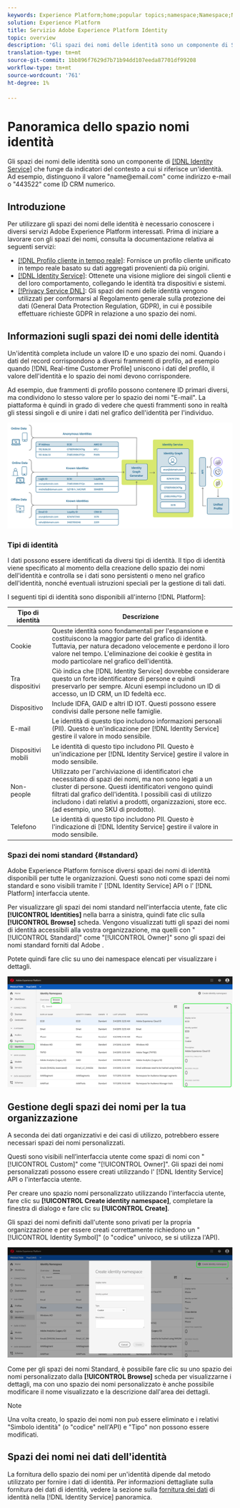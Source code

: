 ```yaml
---
keywords: Experience Platform;home;popular topics;namespace;Namespace;Namespaces;namespaces;identity namespace;Identity namespace;identity;Identity;Identity service;identity service
solution: Experience Platform
title: Servizio Adobe Experience Platform Identity
topic: overview
description: 'Gli spazi dei nomi delle identità sono un componente di Servizio identità che funge da indicatori del contesto a cui si riferisce un''identità. Ad esempio, distinguono un valore di "name<span>@email.com" come indirizzo e-mail o "443522" come ID CRM numerico. '
translation-type: tm+mt
source-git-commit: 1bb896f7629d7b71b94dd107eeda87701df99208
workflow-type: tm+mt
source-wordcount: '761'
ht-degree: 1%

---
```



# Panoramica dello spazio nomi identità

Gli spazi dei nomi delle identità sono un componente di [[!DNL Identity Service]](./home.md) che funge da indicatori del contesto a cui si riferisce un&#39;identità. Ad esempio, distinguono il valore &quot;name<span>@email.com&quot; come indirizzo e-mail o &quot;443522&quot; come ID CRM numerico.

## Introduzione

Per utilizzare gli spazi dei nomi delle identità è necessario conoscere i diversi servizi Adobe Experience Platform interessati. Prima di iniziare a lavorare con gli spazi dei nomi, consulta la documentazione relativa ai seguenti servizi:

- [[!DNL Profilo cliente in tempo reale]](../profile/home.md): Fornisce un profilo cliente unificato in tempo reale basato su dati aggregati provenienti da più origini.
- [[!DNL Identity Service]](./home.md): Ottenete una visione migliore dei singoli clienti e del loro comportamento, collegando le identità tra dispositivi e sistemi.
- [[!Privacy Service DNL]](../privacy-service/home.md): Gli spazi dei nomi delle identità vengono utilizzati per conformarsi al Regolamento generale sulla protezione dei dati (General Data Protection Regulation, GDPR), in cui è possibile effettuare richieste GDPR in relazione a uno spazio dei nomi.

## Informazioni sugli spazi dei nomi delle identità

Un&#39;identità completa include un valore ID e uno spazio dei nomi. Quando i dati del record corrispondono a diversi frammenti di profilo, ad esempio quando [!DNL Real-time Customer Profile] uniscono i dati del profilo, il valore dell&#39;identità e lo spazio dei nomi devono corrispondere.

Ad esempio, due frammenti di profilo possono contenere ID primari diversi, ma condividono lo stesso valore per lo spazio dei nomi &quot;E-mail&quot;. La piattaforma è quindi in grado di vedere che questi frammenti sono in realtà gli stessi singoli e di unire i dati nel grafico dell&#39;identità per l&#39;individuo.

![](images/identity-service-stitching.png)

### Tipi di identità

I dati possono essere identificati da diversi tipi di identità. Il tipo di identità viene specificato al momento della creazione dello spazio dei nomi dell&#39;identità e controlla se i dati sono persistenti o meno nel grafico dell&#39;identità, nonché eventuali istruzioni speciali per la gestione di tali dati.

I seguenti tipi di identità sono disponibili all&#39;interno [!DNL Platform]:

| Tipo di identità | Descrizione |
| --- | --- |
| Cookie | Queste identità sono fondamentali per l&#39;espansione e costituiscono la maggior parte del grafico di identità. Tuttavia, per natura decadono velocemente e perdono il loro valore nel tempo. L&#39;eliminazione dei cookie è gestita in modo particolare nel grafico dell&#39;identità. |
| Tra dispositivi | Ciò indica che [!DNL Identity Service] dovrebbe considerare questo un forte identificatore di persone e quindi preservarlo per sempre. Alcuni esempi includono un ID di accesso, un ID CRM, un ID fedeltà ecc. |
| Dispositivo | Include IDFA, GAID e altri ID IOT. Questi possono essere condivisi dalle persone nelle famiglie. |
| E-mail | Le identità di questo tipo includono informazioni personali (PII). Questo è un&#39;indicazione per [!DNL Identity Service] gestire il valore in modo sensibile. |
| Dispositivi mobili | Le identità di questo tipo includono PII. Questo è un&#39;indicazione per [!DNL Identity Service] gestire il valore in modo sensibile. |
| Non-people | Utilizzato per l&#39;archiviazione di identificatori che necessitano di spazi dei nomi, ma non sono legati a un cluster di persone. Questi identificatori vengono quindi filtrati dal grafico dell&#39;identità. I possibili casi di utilizzo includono i dati relativi a prodotti, organizzazioni, store ecc. (ad esempio, uno SKU di prodotto). |
| Telefono | Le identità di questo tipo includono PII. Questo è l&#39;indicazione di [!DNL Identity Service] gestire il valore in modo sensibile. |

### Spazi dei nomi standard {#standard}

Adobe Experience Platform fornisce diversi spazi dei nomi di identità disponibili per tutte le organizzazioni. Questi sono noti come spazi dei nomi standard e sono visibili tramite l&#39; [!DNL Identity Service] API o l&#39; [!DNL Platform] interfaccia utente.

Per visualizzare gli spazi dei nomi standard nell&#39;interfaccia utente, fate clic **[!UICONTROL Identities]** nella barra a sinistra, quindi fate clic sulla **[!UICONTROL Browse]** scheda. Vengono visualizzati tutti gli spazi dei nomi di identità accessibili alla vostra organizzazione, ma quelli con &quot;[!UICONTROL Standard]&quot; come &quot;[!UICONTROL Owner]&quot; sono gli spazi dei nomi standard forniti dal Adobe .

Potete quindi fare clic su uno dei namespace elencati per visualizzare i dettagli.

![](./images/standard-namespace-detail.png)

## Gestione degli spazi dei nomi per la tua organizzazione

A seconda dei dati organizzativi e dei casi di utilizzo, potrebbero essere necessari spazi dei nomi personalizzati.

Questi sono visibili nell’interfaccia utente come spazi di nomi con &quot;[!UICONTROL Custom]&quot; come &quot;[!UICONTROL Owner]&quot;. Gli spazi dei nomi personalizzati possono essere creati utilizzando l&#39; [!DNL Identity Service] API o l&#39;interfaccia utente.

Per creare uno spazio nomi personalizzato utilizzando l&#39;interfaccia utente, fare clic su **[!UICONTROL Create identity namespace]**, completare la finestra di dialogo e fare clic su **[!UICONTROL Create]**.

Gli spazi dei nomi definiti dall&#39;utente sono privati per la propria organizzazione e per essere creati correttamente richiedono un &quot;[!UICONTROL Identity Symbol]&quot; (o &quot;codice&quot; univoco, se si utilizza l&#39;API).

![](./images/create-identity-namespace.png)

Come per gli spazi dei nomi Standard, è possibile fare clic su uno spazio dei nomi personalizzato dalla **[!UICONTROL Browse]** scheda per visualizzarne i dettagli, ma con uno spazio dei nomi personalizzato è anche possibile modificare il nome visualizzato e la descrizione dall&#39;area dei dettagli.

>[!NOTE]
>
>Una volta creato, lo spazio dei nomi non può essere eliminato e i relativi &quot;Simbolo identità&quot; (o &quot;codice&quot; nell&#39;API) e &quot;Tipo&quot; non possono essere modificati.

## Spazi dei nomi nei dati dell&#39;identità

La fornitura dello spazio dei nomi per un&#39;identità dipende dal metodo utilizzato per fornire i dati di identità. Per informazioni dettagliate sulla fornitura dei dati di identità, vedere la sezione sulla [fornitura dei dati](./home.md#supplying-identity-data-to-identity-service) di identità nella [!DNL Identity Service] panoramica.
